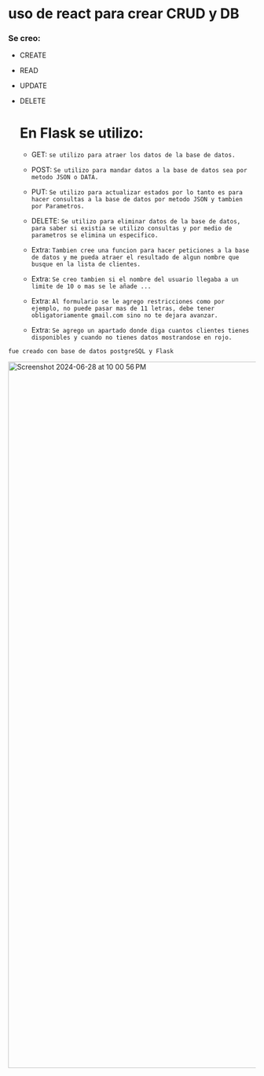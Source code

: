 # uso de react para crear CRUD y DB

### Se creo:

- CREATE
- READ
- UPDATE
- DELETE

  # En Flask se utilizo:

  - GET: `se utilizo para atraer los datos de la base de datos.`
  - POST: `Se utilizo para mandar datos a la base de datos sea por metodo JSON o DATA.`
  - PUT: `Se utilizo para actualizar estados por lo tanto es para hacer consultas a la base de datos por metodo JSON y tambien por Parametros.`
  - DELETE: `Se utilizo para eliminar datos de la base de datos, para saber si existia se utilizo consultas y por medio de parametros se elimina un especifico.`
 
  - Extra: `Tambien cree una funcion para hacer peticiones a la base de datos y me pueda atraer el resultado de algun nombre que busque en la lista de clientes.`
  - Extra: `Se creo tambien si el nombre del usuario llegaba a un limite de 10 o mas se le añade ...`
  - Extra: `Al formulario se le agrego restricciones como por ejemplo, no puede pasar mas de 11 letras, debe tener obligatoriamente gmail.com sino no te dejara avanzar.`
  - Extra: `Se agrego un apartado donde diga cuantos clientes tienes disponibles y cuando no tienes datos mostrandose en rojo.`

`fue creado con base de datos postgreSQL y Flask`

<img width="1437" alt="Screenshot 2024-06-28 at 10 00 56 PM" src="https://github.com/GianfrancoD/reactCRUD-sin-DB/assets/54215271/af5e1ba9-7516-42b7-a0b3-9faefa94c458">
